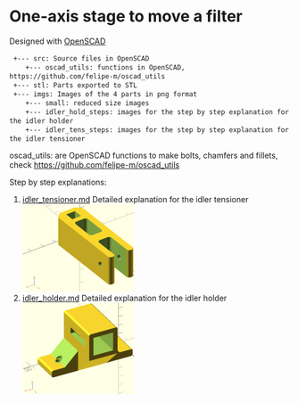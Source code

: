 # One-axis stage to move a filter

Designed with [OpenSCAD](http://www.openscad.org)


```
 +--- src: Source files in OpenSCAD
    +--- oscad_utils: functions in OpenSCAD, https://github.com/felipe-m/oscad_utils
 +--- stl: Parts exported to STL
 +--- imgs: Images of the 4 parts in png format
    +--- small: reduced size images
    +--- idler_hold_steps: images for the step by step explanation for the idler holder
    +--- idler_tens_steps: images for the step by step explanation for the idler tensioner
```

 oscad_utils: are OpenSCAD functions to make bolts, chamfers and fillets, check https://github.com/felipe-m/oscad_utils

Step by step explanations:
1. [idler_tensioner.md](./idler_tensioner.md) Detailed explanation for the idler tensioner
![Idler Tensioner](imgs/small/idler_tensioner.png )
1. [idler_holder.md](./idler_holder.md) Detailed explanation for the idler holder
![Idler Holder](imgs/small/idler_holder.png )



